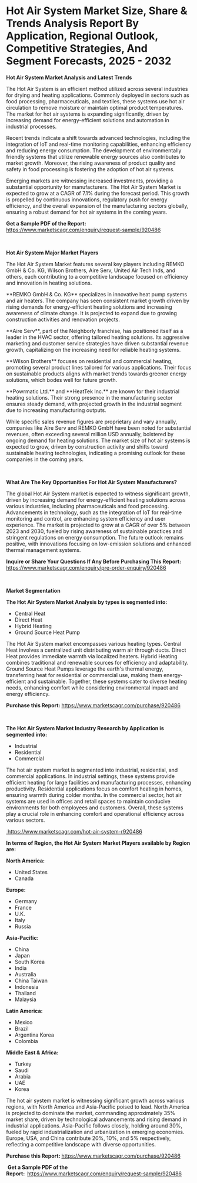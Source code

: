 <p><h1>Hot Air System Market Size, Share & Trends Analysis Report By Application, Regional Outlook, Competitive Strategies, And Segment Forecasts, 2025 - 2032</h1></p><p><strong>Hot Air System Market Analysis and Latest Trends</strong></p>
<p><p>The Hot Air System is an efficient method utilized across several industries for drying and heating applications. Commonly deployed in sectors such as food processing, pharmaceuticals, and textiles, these systems use hot air circulation to remove moisture or maintain optimal product temperatures. The market for hot air systems is expanding significantly, driven by increasing demand for energy-efficient solutions and automation in industrial processes.</p><p>Recent trends indicate a shift towards advanced technologies, including the integration of IoT and real-time monitoring capabilities, enhancing efficiency and reducing energy consumption. The development of environmentally friendly systems that utilize renewable energy sources also contributes to market growth. Moreover, the rising awareness of product quality and safety in food processing is fostering the adoption of hot air systems.</p><p>Emerging markets are witnessing increased investments, providing a substantial opportunity for manufacturers. The Hot Air System Market is expected to grow at a CAGR of 7.1% during the forecast period. This growth is propelled by continuous innovations, regulatory push for energy efficiency, and the overall expansion of the manufacturing sectors globally, ensuring a robust demand for hot air systems in the coming years.</p></p>
<p><strong>Get a Sample PDF of the Report:&nbsp;</strong> <a href="https://www.marketscagr.com/enquiry/request-sample/920486?utm_campaign=3295&utm_medium=2&utm_source=Github&utm_content=ia&utm_term=17042025&utm_id=hot-air-system">https://www.marketscagr.com/enquiry/request-sample/920486</a></p>
<p>&nbsp;</p>
<p><strong>Hot Air System Major Market Players</strong></p>
<p><p>The Hot Air System Market features several key players including REMKO GmbH & Co. KG, Wilson Brothers, Aire Serv, United Air Tech Inds, and others, each contributing to a competitive landscape focused on efficiency and innovation in heating solutions.</p><p>**REMKO GmbH & Co. KG** specializes in innovative heat pump systems and air heaters. The company has seen consistent market growth driven by rising demands for energy-efficient heating solutions and increasing awareness of climate change. It is projected to expand due to growing construction activities and renovation projects.</p><p>**Aire Serv**, part of the Neighborly franchise, has positioned itself as a leader in the HVAC sector, offering tailored heating solutions. Its aggressive marketing and customer service strategies have driven substantial revenue growth, capitalizing on the increasing need for reliable heating systems. </p><p>**Wilson Brothers** focuses on residential and commercial heating, promoting several product lines tailored for various applications. Their focus on sustainable products aligns with market trends towards greener energy solutions, which bodes well for future growth.</p><p>**Powrmatic Ltd.** and **HeatTek Inc.** are known for their industrial heating solutions. Their strong presence in the manufacturing sector ensures steady demand, with projected growth in the industrial segment due to increasing manufacturing outputs.</p><p>While specific sales revenue figures are proprietary and vary annually, companies like Aire Serv and REMKO GmbH have been noted for substantial revenues, often exceeding several million USD annually, bolstered by ongoing demand for heating solutions. The market size of hot air systems is expected to grow, driven by construction activity and shifts toward sustainable heating technologies, indicating a promising outlook for these companies in the coming years.</p></p>
<p>&nbsp;</p>
<p><strong>What Are The Key Opportunities For Hot Air System Manufacturers?</strong></p>
<p><p>The global Hot Air System market is expected to witness significant growth, driven by increasing demand for energy-efficient heating solutions across various industries, including pharmaceuticals and food processing. Advancements in technology, such as the integration of IoT for real-time monitoring and control, are enhancing system efficiency and user experience. The market is projected to grow at a CAGR of over 5% between 2023 and 2030, fueled by rising awareness of sustainable practices and stringent regulations on energy consumption. The future outlook remains positive, with innovations focusing on low-emission solutions and enhanced thermal management systems.</p></p>
<p><strong>Inquire or Share Your Questions If Any Before Purchasing This Report:</strong> <a href="https://www.marketscagr.com/enquiry/pre-order-enquiry/920486?utm_campaign=3295&utm_medium=2&utm_source=Github&utm_content=ia&utm_term=17042025&utm_id=hot-air-system">https://www.marketscagr.com/enquiry/pre-order-enquiry/920486</a></p>
<p>&nbsp;</p>
<p><strong>Market Segmentation</strong></p>
<p><strong>The Hot Air System Market Analysis by types is segmented into:</strong></p>
<p><ul><li>Central Heat</li><li>Direct Heat</li><li>Hybrid Heating</li><li>Ground Source Heat Pump</li></ul></p>
<p><p>The Hot Air System market encompasses various heating types. Central Heat involves a centralized unit distributing warm air through ducts. Direct Heat provides immediate warmth via localized heaters. Hybrid Heating combines traditional and renewable sources for efficiency and adaptability. Ground Source Heat Pumps leverage the earth's thermal energy, transferring heat for residential or commercial use, making them energy-efficient and sustainable. Together, these systems cater to diverse heating needs, enhancing comfort while considering environmental impact and energy efficiency.</p></p>
<p><strong>Purchase this Report:&nbsp;</strong><a href="https://www.marketscagr.com/purchase/920486?utm_campaign=3295&utm_medium=2&utm_source=Github&utm_content=ia&utm_term=17042025&utm_id=hot-air-system">https://www.marketscagr.com/purchase/920486</a></p>
<p>&nbsp;</p>
<p><strong>The Hot Air System Market Industry Research by Application is segmented into:</strong></p>
<p><ul><li>Industrial</li><li>Residential</li><li>Commercial</li></ul></p>
<p><p>The hot air system market is segmented into industrial, residential, and commercial applications. In industrial settings, these systems provide efficient heating for large facilities and manufacturing processes, enhancing productivity. Residential applications focus on comfort heating in homes, ensuring warmth during colder months. In the commercial sector, hot air systems are used in offices and retail spaces to maintain conducive environments for both employees and customers. Overall, these systems play a crucial role in enhancing comfort and operational efficiency across various sectors.</p></p>
<p><a href="https://www.marketscagr.com/hot-air-system-r920486?utm_campaign=3295&utm_medium=2&utm_source=Github&utm_content=ia&utm_term=17042025&utm_id=hot-air-system">&nbsp;https://www.marketscagr.com/hot-air-system-r920486</a></p>
<p><strong>In terms of Region, the Hot Air System Market Players available by Region are:</strong></p>
<p>
    <p> <strong> North America: </strong>
        <ul>
            <li>United States</li>
            <li>Canada</li>
        </ul>
        </p> 
    <p> <strong> Europe: </strong>
        <ul>
            <li>Germany</li>
            <li>France</li>
            <li>U.K.</li>
            <li>Italy</li>
            <li>Russia</li>
        </ul>
        </p> 
    <p> <strong> Asia-Pacific: </strong>
        <ul>
            <li>China</li>
            <li>Japan</li>
            <li>South Korea</li>
            <li>India</li>
            <li>Australia</li>
            <li>China Taiwan</li>
            <li>Indonesia</li>
            <li>Thailand</li>
            <li>Malaysia</li>
        </ul>
        </p> 
    <p> <strong> Latin America: </strong>
        <ul>
            <li>Mexico</li>
            <li>Brazil</li>
            <li>Argentina Korea</li>
            <li>Colombia</li>
        </ul>
        </p> 
    <p> <strong> Middle East & Africa: </strong>
        <ul>
            <li>Turkey</li>
            <li>Saudi</li>
            <li>Arabia</li>
            <li>UAE</li>
            <li>Korea</li>
        </ul>
    </p>
    </p>
<p><p>The hot air system market is witnessing significant growth across various regions, with North America and Asia-Pacific poised to lead. North America is projected to dominate the market, commanding approximately 35% market share, driven by technological advancements and rising demand in industrial applications. Asia-Pacific follows closely, holding around 30%, fueled by rapid industrialization and urbanization in emerging economies. Europe, USA, and China contribute 20%, 10%, and 5% respectively, reflecting a competitive landscape with diverse opportunities.</p></p>
<p><strong>Purchase this Report: </strong><a href="https://www.marketscagr.com/purchase/920486?utm_campaign=3295&utm_medium=2&utm_source=Github&utm_content=ia&utm_term=17042025&utm_id=hot-air-system">https://www.marketscagr.com/purchase/920486</a></p>
<p>&nbsp;<strong>Get a Sample PDF of the Report:&nbsp;&nbsp;</strong><a href="https://www.marketscagr.com/enquiry/request-sample/920486?utm_campaign=3295&utm_medium=2&utm_source=Github&utm_content=ia&utm_term=17042025&utm_id=hot-air-system">https://www.marketscagr.com/enquiry/request-sample/920486</a></p>
<p><strong></strong></p>
<p><p></p><p></p><p></p></p>
